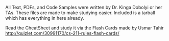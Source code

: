 All Text, PDFs, and Code Samples were written by Dr. Kinga Dobolyi or her TAs.
These files are made to make studying easier.
Included is a tarball which has everything in here already.

Read the CheatSheet and study it via the Flash Cards made by Usmar Tahir
http://quizlet.com/30991170/cs-211-rules-flash-cards/
